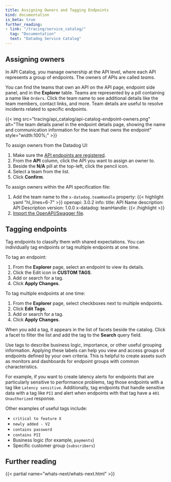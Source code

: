 ```yaml
---
title: Assigning Owners and Tagging Endpoints
kind: documentation
is_beta: true
further_reading:
- link: "/tracing/service_catalog/"
  tag: "Documentation"
  text: "Datadog Service Catalog"
---
```


<!-- image TKTK -->

## Assigning owners

In API Catalog, you manage ownership at the API level, where each API represents a group of endpoints. The owners of APIs are called *teams*.

You can find the teams that own an API on the API page, endpoint side panel, and in the **Explorer** table. Teams are represented by a pill containing a name like `Orders`. Click the team name to see additional details like the team members, contact links, and more. Team details are useful to resolve incidents related to specific endpoints.

{{< img src="tracing/api_catalog/api-catalog-endpoint-owners.png" alt="The team details panel in the endpoint details page, showing the name and communication information for the team that owns the endpoint" style="width:100%;" >}}

To assign owners from the Datadog UI:

1. Make sure the [API endpoints are registered][1].
2. From the **API** column, click the API you want to assign an owner to.
3. Beside the **N/A** pill at the top-left, click the pencil icon.
4. Select a team from the list.
5. Click **Confirm**.

To assign owners within the API specification file:

1. Add the team name to the `x-datadog.teamHandle` property:
   {{< highlight yaml "hl_lines=6-7" >}}
openapi: 3.0.2
info:
 title: API Name
 description: API Description
 version: 1.0.0
x-datadog:
 teamHandle: <dd-team>
{{< /highlight >}}
2. [Import the OpenAPI/Swagger file][2].

<!--## Assess monitoring gaps TKTK -->

## Tagging endpoints

Tag endpoints to classify them with shared expectations. You can individually tag endpoints or tag multiple endpoints at one time.

To tag an endpoint:

1. From the **Explorer** page, select an endpoint to view its details.
2. Click the Edit icon in **CUSTOM TAGS**.
3. Add or search for a tag.
4. Click **Apply Changes**.

To tag multiple endpoints at one time:

1. From the **Explorer** page, select checkboxes next to multiple endpoints.
2. Click **Edit Tags**.
3. Add or search for a tag.
4. Click **Apply Changes**.

When you add a tag, it appears in the list of facets beside the catalog. Click a facet to filter the list and add the tag to the **Search** query field.

Use tags to describe business logic, importance, or other useful grouping information. Applying these labels can help you view and access groups of endpoints defined by your own criteria. This is helpful to create assets such as monitors and dashboards for endpoint groups with common characteristics.

For example, if you want to create latency alerts for endpoints that are particularly sensitive to performance problems, tag those endpoints with a tag like `Latency sensitive`. Additionally, tag endpoints that handle sensitive data with a tag like `PII` and alert when endpoints with that tag have a `401 Unauthorized` response.

Other examples of useful tags include:

- `critical to feature X`
- `newly added - V2`
- `contains password`
- `contains PII`
- Business logic (for example, `payments`)
- Specific customer group (`subscribers`)

## Further reading

{{< partial name="whats-next/whats-next.html" >}}

[1]: /api_catalog/add_entries/
[2]: /api_catalog/add_entries/#import-openapiswagger-file